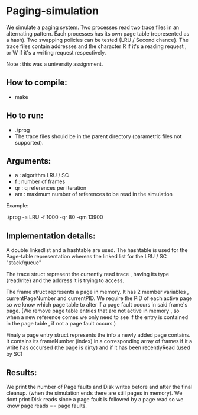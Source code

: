 # Paging-simulation
We simulate a paging system. Two processes read two trace files in an alternating pattern. Each processes has its own page table
(represented as a hash). Two swapping policies can be tested {LRU / Second chance}. The trace files contain addresses and the character
R if it's a reading request , or W if it's a writing request respectively.

Note : this was a university assignment.

## How to compile:
- make

## Ho to run:
- ./prog <args>
- The trace files should be in the parent directory (parametric files not supported).

## Arguments:

- a : algorithm LRU / SC
- f : number of frames
- qr : q references per iteration
- am : maximum number of references to be read in the simulation

Example:

./prog -a LRU -f 1000 -qr 80 -qm 13900

## Implementation details:

A double linkedlist and a hashtable are used.
The hashtable is used for the Page-table representation whereas the linked list
for the LRU / SC "stack/queue"

The trace struct represent the currently read trace , having its type {read/rite} and the address it is
trying to access.

The frame struct represents a page in memory. It has 2 member variables , currentPageNumber 
and currentPID. We require the PID of each active page so we know which page table to alter if a page fault
occurs in said frame's page. (We remove page table entries that are not active in memory , so when a new reference
comes we only need to see if the entry is contained in the page table , if not a page fault occurs.)

Finaly a page entry struct represents the info a newly added page contains. It contains its frameNumber (index) in a corresponding array of frames if it a write has occursed (the page is dirty) and if it has been recentlyRead (used by SC)

## Results:

We print the number of Page faults and Disk writes before and after the final cleanup. (when the simulation ends there are still pages in memory). We dont print Disk reads since a page fault is followed by a page read so we know
page reads == page faults.

